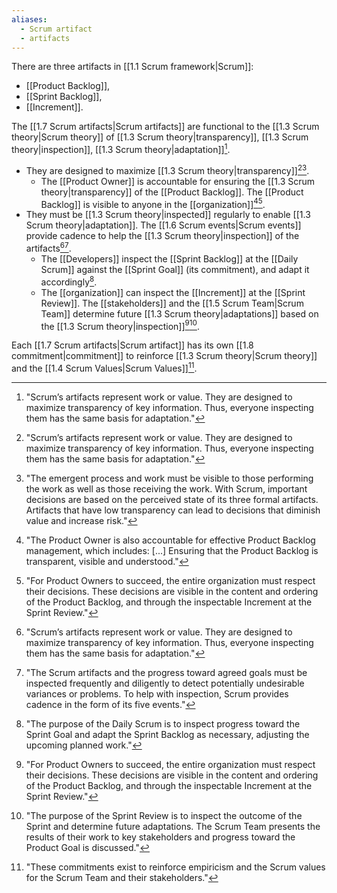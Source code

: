 ```yaml
---
aliases:
  - Scrum artifact
  - artifacts
---
```

There are three artifacts in [[1.1 Scrum framework|Scrum]]:
- [[Product Backlog]],
- [[Sprint Backlog]],
- [[Increment]].

The [[1.7 Scrum artifacts|Scrum artifacts]] are functional to the [[1.3 Scrum theory|Scrum theory]] of [[1.3 Scrum theory|transparency]], [[1.3 Scrum theory|inspection]], [[1.3 Scrum theory|adaptation]][^scrum-artifacts-represent].
- They are designed to maximize [[1.3 Scrum theory|transparency]][^scrum-artifacts-represent][^emergent-progess-and-work].
	- The [[Product Owner]] is accountable for ensuring the [[1.3 Scrum theory|transparency]] of the [[Product Backlog]]. The [[Product Backlog]] is visible to anyone in the [[organization]][^po-accountable-product-backlog][^for-pos-to-succeed].
- They must be [[1.3 Scrum theory|inspected]] regularly to enable [[1.3 Scrum theory|adaptation]]. The [[1.6 Scrum events|Scrum events]] provide cadence to help the [[1.3 Scrum theory|inspection]] of the artifacts[^scrum-artifacts-represent][^scrum-artifacts-and-progress].
	- The [[Developers]] inspect the [[Sprint Backlog]] at the [[Daily Scrum]] against the [[Sprint Goal]] (its commitment), and adapt it accordingly[^purpose-daily-scrum].
	- The [[organization]] can inspect the [[Increment]] at the [[Sprint Review]]. The [[stakeholders]] and the [[1.5 Scrum Team|Scrum Team]] determine future [[1.3 Scrum theory|adaptations]] based on the [[1.3 Scrum theory|inspection]][^for-pos-to-succeed][^purpose-sprint-review].

[^scrum-artifacts-and-progress]: "The Scrum artifacts and the progress toward agreed goals must be inspected frequently and diligently to detect potentially undesirable variances or problems. To help with inspection, Scrum provides cadence in the form of its five events."[^scrum-guide-2020]
[^scrum-artifacts-represent]: "Scrum’s artifacts represent work or value. They are designed to maximize transparency of key information. Thus, everyone inspecting them has the same basis for adaptation."[^scrum-guide-2020]
[^emergent-progess-and-work]: "The emergent process and work must be visible to those performing the work as well as those receiving the work. With Scrum, important decisions are based on the perceived state of its three formal artifacts. Artifacts that have low transparency can lead to decisions that diminish value and increase risk."[^scrum-guide-2020]
[^po-accountable-product-backlog]: "The Product Owner is also accountable for effective Product Backlog management, which includes: \[...\] Ensuring that the Product Backlog is transparent, visible and understood."[^scrum-guide-2020]
[^for-pos-to-succeed]: "For Product Owners to succeed, the entire organization must respect their decisions. These decisions are visible in the content and ordering of the Product Backlog, and through the inspectable Increment at the Sprint Review."[^scrum-guide-2020]
[^purpose-daily-scrum]: "The purpose of the Daily Scrum is to inspect progress toward the Sprint Goal and adapt the Sprint Backlog as necessary, adjusting the upcoming planned work."[^scrum-guide-2020]
[^purpose-sprint-review]: "The purpose of the Sprint Review is to inspect the outcome of the Sprint and determine future adaptations. The Scrum Team presents the results of their work to key stakeholders and progress toward the Product Goal is discussed."[^scrum-guide-2020]

Each [[1.7 Scrum artifacts|Scrum artifact]] has its own [[1.8 commitment|commitment]] to reinforce [[1.3 Scrum theory|Scrum theory]] and the [[1.4 Scrum Values|Scrum Values]][^these-commitments-exist].

[^these-commitments-exist]: "These commitments exist to reinforce empiricism and the Scrum values for the Scrum Team and their stakeholders."[^scrum-guide-2020]

[^scrum-guide-2020]: [[1.2 Scrum Guide|Scrum Guide (2020)]]
